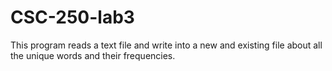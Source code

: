 # CSC-250-lab3
This program reads a text file and write into a new and existing file about all the unique words and their frequencies.
